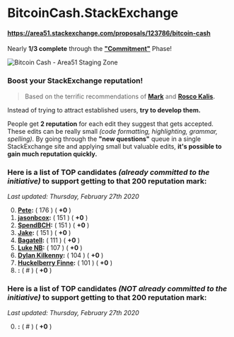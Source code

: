 # BitcoinCash.StackExchange

#### https://area51.stackexchange.com/proposals/123786/bitcoin-cash

Nearly __1/3 complete__ through the __["Commitment"](https://area51.stackexchange.com/proposals/123786/bitcoin-cash)__ Phase!

![Bitcoin Cash - Area51 Staging Zone](https://i.imgur.com/pA60KDE.png)

### Boost your StackExchange reputation!

> Based on the terrific recommendations of __[Mark](https://area51.meta.stackexchange.com/a/30047)__ and __[Rosco Kalis](https://area51.meta.stackexchange.com/a/30048).__

Instead of trying to attract established users, __try to develop them.__

People get __2 reputation__ for each edit they suggest that gets accepted. These edits can be really small _(code formatting, highlighting, grammar, spelling)._ By going through the __"new questions"__ queue in a single StackExchange site and applying small but valuable edits, __it's possible to gain much reputation quickly.__

### Here is a list of TOP candidates _(already committed to the initiative)_ to support getting to that 200 reputation mark:

_Last updated: Thursday, February 27th 2020_

0. __[Pete](https://area51.stackexchange.com/users/208278/pete):__ ( 176 ) ( __+0__ )
0. __[jasonbcox](https://area51.stackexchange.com/users/208133/jasonbcox):__ ( 151 ) ( __+0__ )
0. __[SpendBCH](https://area51.stackexchange.com/users/208282/spendbch):__ ( 151 ) ( __+0__ )
0. __[Jake](https://area51.stackexchange.com/users/208190/jake):__ ( 151 ) ( __+0__ )
0. __[Bagatell](https://area51.stackexchange.com/users/150706/bagatell):__ ( 111 ) ( __+0__ )
0. __[Luke NB](https://area51.stackexchange.com/users/208188/luke-nb):__ ( 107 ) ( __+0__ )
0. __[Dylan Kilkenny](https://area51.stackexchange.com/users/208219/dylan-kilkenny):__ ( 104 ) ( __+0__ )
0. __[Huckelberry Finne](https://area51.stackexchange.com/users/208239/huckelberry-finne):__ ( 101 ) ( __+0__ )
0. __[]():__ ( # ) ( __+0__ )

### Here is a list of TOP candidates _(NOT already committed to the initiative)_ to support getting to that 200 reputation mark:

_Last updated: Thursday, February 27th 2020_

0. __[]():__ ( # ) ( __+0__ )
